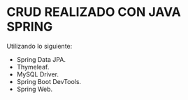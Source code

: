 # CRUD REALIZADO CON JAVA SPRING

Utilizando lo siguiente:

- Spring Data JPA.
- Thymeleaf.
- MySQL Driver.
- Spring Boot DevTools.
- Spring Web.
